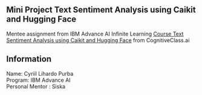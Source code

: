 ## Mini Project Text Sentiment Analysis using Caikit and Hugging Face
Mentee assignment from IBM Advance AI Infinite Learning
[Course Text Sentiment Analysis using Caikit and Hugging Face](https://apps.cognitiveclass.ai/learning/course/course-v1:IBMSkillsNetwork+GPXX0PYAEN+v1/home) from CognitiveClass.ai

## Information
Name: Cyriil Lihardo Purba\
Program: IBM Advance AI\
Personal Mentor : Siska

